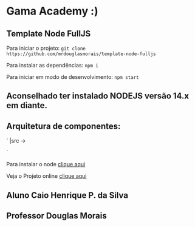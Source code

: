 # Gama Academy :)
## Template Node FullJS

Para iniciar o projeto:
`git clone https://github.com/mrdouglasmorais/template-node-fulljs`

Para instalar as dependências:
`npm i`

Para iniciar em modo de desenvolvimento:
`npm start`

## Aconselhado ter instalado NODEJS versão 14.x em diante.

## Arquitetura de componentes:
`
 |src -> 

`

Para instalar o node [clique aqui](https://nodejs.org/en/)

Veja o Projeto online [clique aqui](https://exercicio-gama.vercel.app/)

## Aluno Caio Henrique P. da Silva
## Professor Douglas Morais